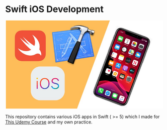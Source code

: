 # Swift iOS Development

<p align="center">
  <img src="logo.jpg" width="500">
</p>

This repository contains various iOS apps in Swift ( >= 5) which I made for [This Udemy Course](https://www.udemy.com/course/ios-13-app-development-bootcamp/) and my own practice.

